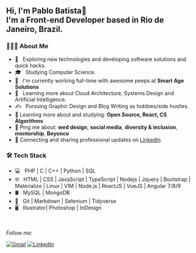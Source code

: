 <h2> Hi, I'm Pablo Batista👋 </br>
 I'm a Front-end Developer based in Rio de Janeiro, Brazil.
</h2>


<h3> 👨🏻‍💻 About Me </h3>

- 🤔 &nbsp; Exploring new technologies and developing software solutions and quick hacks.
- 🎓 &nbsp; Studying Computer Science.
- 💼 &nbsp; I'm currently working full-time with awesome peeps at **Smart Age Solutions**
- 🌱 &nbsp; Learning more about Cloud Architecture, Systems Design and Artificial Intelligence.
- ✍️ &nbsp; Pursuing Graphic Design and Blog Writing as hobbies/side hustles.
- 🌱 Learning more about and studying: **Open Source, React, CS Algorithms**
- 💬 Ping me about: **wed design**, **social media**, **diversity & inclusion**, **mentorship**, **Beyonce**
- 💼 Connecting and sharing professional updates on <a href="https://www.linkedin.com/in/pablo-batista-16a7a7180/">LinkedIn</a>

<h3>🛠 Tech Stack</h3>

- 💻 &nbsp; PHP | C | C++ | Python | SQL 
- 🌐 &nbsp; HTML | CSS | JavaScript | TypeScript | Nodejs | Jquery | Bootstrap | Materialize | Linux | VIM | Node.js | ReactJS | VueJS | Angular 7/8/9
- 🛢 &nbsp; MySQL | MongoDB
- 🔧 &nbsp; Git | Markdown | Selenium | Tidyverse
- 🖥 &nbsp; Illustrator| Photoshop | InDesign

<br/>

<i>Follow me:</i><br>

[![Gmail](https://img.shields.io/badge/-GMAIL-D14836?style=for-the-badge&logo=gmail&logoColor=white)](mailto:pablohrbatista@gmail.com)
[![LinkedIn](https://img.shields.io/badge/-LINKEDIN-0077B5?style=for-the-badge&logo=linkedin&logoColor=white)](https://www.linkedin.com/in/pablo-batista-16a7a7180/)
